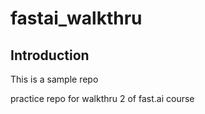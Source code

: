 # fastai_walkthru

## Introduction

This is a sample repo

practice repo for walkthru 2 of fast.ai course

